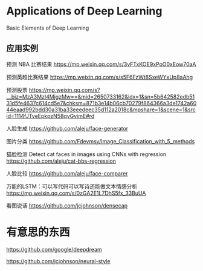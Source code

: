 # Applications of Deep Learning

Basic Elements of Deep Learning

## 应用实例

预测 NBA 比赛结果
https://mp.weixin.qq.com/s/3vFTxKOE9xPoO0xEow70aA

预测英超比赛结果
https://mp.weixin.qq.com/s/s5F6FzWt8SxeWYxUp8aAhg

预测股票
https://mp.weixin.qq.com/s?__biz=MzA3MzI4MjgzMw==&mid=2650733162&idx=1&sn=5b642582edb5131d5fe4637c614cd5e7&chksm=871b3e14b06cb70279f864366a3de1742a6044eaad992bdd30a31ba33eeedeec35d112a2018c&mpshare=1&scene=1&srcid=1114fJTyeEpkpzN58qyGvimE#rd

人脸生成
https://github.com/aleju/face-generator

图片分类
https://github.com/Fdevmsy/Image_Classification_with_5_methods

猫脸检测 Detect cat faces in images using CNNs with regression
https://github.com/aleju/cat-bbs-regression

人脸比较
https://github.com/aleju/face-comparer

万能的LSTM：可以写代码可以写诗还能做文本情感分析
https://mp.weixin.qq.com/s/0zGA2E1L7DhS5fx_33BuUA

看图说话
https://github.com/jcjohnson/densecap



# 有意思的东西

https://github.com/google/deepdream

https://github.com/jcjohnson/neural-style



